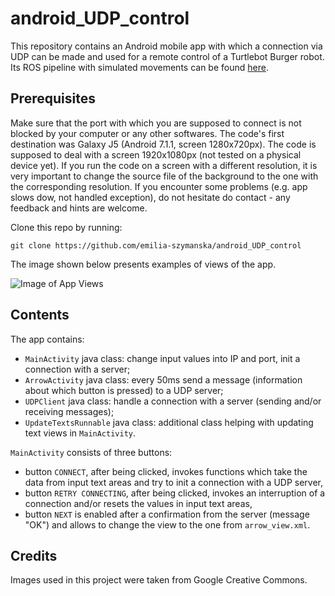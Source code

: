 # android\_UDP\_control

This repository contains an Android mobile app with which a connection via UDP can be made and used for a remote control of a Turtlebot Burger robot. 
Its ROS pipeline with simulated movements can be found [here](https://github.com/emilia-szymanska/turtlebot_control).

## Prerequisites

Make sure that the port with which you are supposed to connect is not blocked by your computer or any other softwares.
The code's first destination was Galaxy J5 (Android 7.1.1, screen 1280x720px). The code is supposed to deal with a screen 1920x1080px (not tested on a physical device yet). If you run the code on a screen with a different resolution, it is very important to change the source file of the background to the one with the corresponding resolution.
If you encounter some problems (e.g. app slows dow, not handled exception), do not hesitate do contact - any feedback and hints are welcome.

Clone this repo by running:
```
git clone https://github.com/emilia-szymanska/android_UDP_control
```

The image shown below presents examples of views of the app.

![Image of App Views](https://github.com/emilia-szymanska/android_UDP_control/blob/main/views_presentation.png)

## Contents    

The app contains:

- `MainActivity` java class: change input values into IP and port, init a connection with a server;
- `ArrowActivity` java class: every 50ms send a message (information about which button is pressed) to a UDP server;
- `UDPClient` java class: handle a connection with a server (sending and/or receiving messages);
- `UpdateTextsRunnable` java class: additional class helping with updating text views in `MainActivity`.

`MainActivity` consists of three buttons:
- button `CONNECT`, after being clicked, invokes functions which take the data from input text areas and try to init a connection with a UDP server,
- button `RETRY CONNECTING`, after being clicked, invokes an interruption of a connection and/or resets the values in input text areas,
- button `NEXT` is enabled after a confirmation from the server (message "OK") and allows to change the view to the one from `arrow_view.xml`.

## Credits
Images used in this project were taken from Google Creative Commons.
